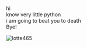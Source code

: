 hi  
know very little python  
i am going to beat you to death  
Bye!  

![lotte465](https://user-images.githubusercontent.com/88943844/129464702-9b7c698a-a2b3-4811-afa4-211ae3795aec.jpg)

